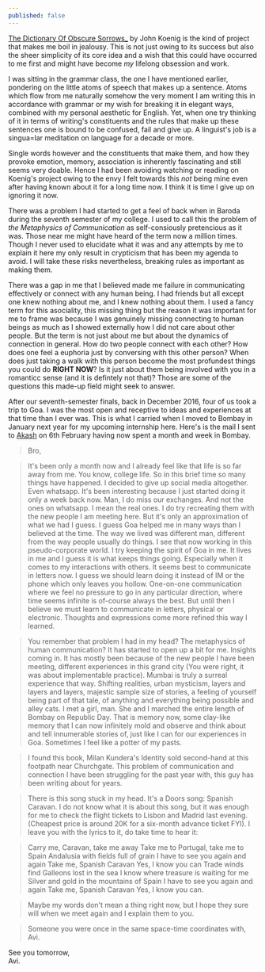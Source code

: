 ```yaml
---
published: false
---
```

[ The Dictionary Of Obscure Sorrows_](http://www.dictionaryofobscuresorrows.com/ "Hyperlink to The Dictionary of Obscure Sorrows site") by John Koenig is the kind of project that makes me boil in jealousy. This is not just owing to its success but also the sheer simplicity of its core idea and a wish that this could have occurred to me first and might have become _my_ lifelong obsession and work.

I was sitting in the grammar class, the one I have mentioned earlier, pondering on the little atoms of speech that makes up a sentence. Atoms which flow from me naturally somehow the very moment I am writing this in accordance with grammar or my wish for breaking it in elegant ways, combined with my personal aesthetic for English. Yet, when one try thinking of it in terms of writing's constituents and the rules that make up these sentences one is bound to be confused, fail and give up. A linguist's job is a singua=lar meditation on language for a decade or more.

Single words however and the constituents that make them, and how they provoke emotion, memory, association is inherently fascinating and still seems very doable. Hence I had been avoiding watching or reading on Koenig's project owing to the envy I felt towards this _not_ being mine even after having known about it for a long time now. I think it is time I give up on ignoring it now.

There was a problem I had started to get a feel of back when in Baroda during the seventh semester of my college. I used to call this the problem of _the Metaphysics of Communication_ as self-consiously pretencious as it was. Those near me might have heard of the term now a million times. Though I never used to elucidate what it was and any attempts by me to explain it here my only result in crypticism that has been my agenda to avoid. I will take these risks nevertheless, breaking rules as important as making them.

There was a gap in me that I believed made me failure in communicating effectively or connect with any human being. I had friends but all except one knew nothing about me, and I knew nothing about them. I used a fancy term for this asociality, this missing thing but the reason it was important for me to frame was because I was genuinely missing connecting to human beings as much as I showed externally how I did not care about other people. But the term is not just about me but about the dynamics of connection in general. How do two people connect with each other? How does one feel a euphoria just by conversing with this other person? When does just taking a walk with this person become the most profundest things you could do **RIGHT NOW**? Is it just about them being involved with you in a romanticc sense (and it is defintely not that)? Those are some of the questions this made-up field might seek to answer.

After our seventh-semester finals, back in December 2016, four of us took a trip to Goa. I was the most open and receptive to ideas and experiences at that time than I ever was. This is what I carried when I moved to Bombay in January next year for my upcoming internship here. Here's is the mail I sent to [Akash](https://www.youtube.com/watch?v=HgzGwKwLmgM "YouTube link to Queen's Don't Stop Me Now") on 6th February having now spent a month and week in Bombay.

> Bro,

>It's been only a month now and I already feel like that life is so far away from me. You know, college life. So in this brief time so many things have happened. I decided to give up social media altogether. Even whatsapp. It's been interesting because I just started doing it only a week back now. Man, I do miss our exchanges. And not the ones on whatsapp. I mean the real ones. I do try recreating them with the new people I am meeting here. But it's only an approximation of what we had I guess.
I guess Goa helped me in many ways than I believed at the time. The way we lived was different man, different from the way people usually do things. I see that now working in this pseudo-corporate world. I try keeping the spirit of Goa in me. It lives in me and I guess it is what keeps things going. Especially when it comes to my interactions with others.
It seems best to communicate in letters now. I guess we should learn doing it instead of IM or the phone which only leaves you hollow. One-on-one communication where we feel no pressure to go in any particular direction, where time seems infinite is of-course always the best. But until then I believe we must learn to communicate in letters, physical or electronic. Thoughts and expressions come more refined this way I learned.

>You remember that problem I had in my head? The metaphysics of human communication? It has started to open up a bit for me. Insights coming in. It has mostly been because of the new people I have been meeting, different experiences in this grand city (You were right, it was about implementable practice). Mumbai is truly a surreal experience that way. Shifting realities, urban mysticism, layers and layers and layers, majestic sample size of stories, a feeling of yourself being part of that tale, of anything and everything being possible and alley cats. I met a girl, man. She and I marched the entire length of Bombay on Republic Day. That is memory now, some clay-like memory that I can now infinitely mold and observe and think about and tell innumerable stories of, just like I can for our experiences in Goa. Sometimes I feel like a potter of my pasts. 

>I found this book, Milan Kundera's Identity sold second-hand at this footpath near Churchgate. This problem of communication and connection I have been struggling for the past year with, this guy has been writing about for years.  

>There is this song stuck in my head. It's a Doors song: Spanish Caravan. I do not know what it is about this song, but it was enough for me to check the flight tickets to Lisbon and Madrid last evening. (Cheapest price is around 20K for a six-month advance ticket FYI). I leave you with the lyrics to it, do take time to hear it: 

>Carry me, Caravan, take me away
Take me to Portugal, take me to Spain
Andalusia with fields full of grain
I have to see you again and again
Take me, Spanish Caravan
Yes, I know you can
Trade winds find Galleons lost in the sea
I know where treasure is waiting for me
Silver and gold in the mountains of Spain
I have to see you again and again
Take me, Spanish Caravan
Yes, I know you can.

>Maybe my words don't mean a thing right now, but I hope they sure will when we meet again and I explain them to you. 

>Someone you were once in the same space-time coordinates with,
Avi.

See you tomorrow,  
Avi.
